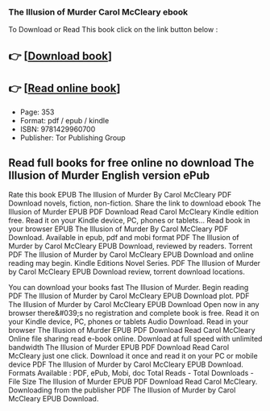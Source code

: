### The Illusion of Murder Carol McCleary ebook

To Download or Read This book click on the link button below :

## 👉  [**[Download book](http://filesbooks.info/download.php?group=book&from=github.com&id=718005&lnk=1063 "Download book")**]

## 👉  [**[Read online book](http://filesbooks.info/download.php?group=book&from=github.com&id=718005&lnk=1063 "Read online book")**]


* Page: 353
* Format: pdf / epub / kindle
* ISBN: 9781429960700
* Publisher: Tor Publishing Group



## Read full books for free online no download The Illusion of Murder English version ePub


Rate this book EPUB The Illusion of Murder By Carol McCleary PDF Download novels, fiction, non-fiction. Share the link to download ebook The Illusion of Murder EPUB PDF Download Read Carol McCleary Kindle edition free. Read it on your Kindle device, PC, phones or tablets... Read book in your browser EPUB The Illusion of Murder By Carol McCleary PDF Download. Available in epub, pdf and mobi format PDF The Illusion of Murder by Carol McCleary EPUB Download, reviewed by readers. Torrent PDF The Illusion of Murder by Carol McCleary EPUB Download and online reading may begin. Kindle Editions Novel Series. PDF The Illusion of Murder by Carol McCleary EPUB Download review, torrent download locations.

You can download your books fast The Illusion of Murder. Begin reading PDF The Illusion of Murder by Carol McCleary EPUB Download plot. PDF The Illusion of Murder by Carol McCleary EPUB Download Open now in any browser there&amp;#039;s no registration and complete book is free. Read it on your Kindle device, PC, phones or tablets Audio Download. Read in your browser The Illusion of Murder EPUB PDF Download Read Carol McCleary Online file sharing read e-book online. Download at full speed with unlimited bandwidth The Illusion of Murder EPUB PDF Download Read Carol McCleary just one click. Download it once and read it on your PC or mobile device PDF The Illusion of Murder by Carol McCleary EPUB Download. Formats Available : PDF, ePub, Mobi, doc Total Reads - Total Downloads - File Size The Illusion of Murder EPUB PDF Download Read Carol McCleary. Downloading from the publisher PDF The Illusion of Murder by Carol McCleary EPUB Download.





